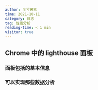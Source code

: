 ```yaml
---
author: 半兮酱紫
time: 2021-10-11
category: 日志
tag: 性能分析
reading-time: < 1 min
visitor: true
---
```


## Chrome 中的 lighthouse 面板

### 面板包括的基本信息

### 可以实现那些数据分析
